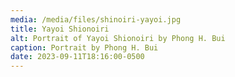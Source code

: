 ```yaml
---
media: /media/files/shinoiri-yayoi.jpg
title: Yayoi Shionoiri
alt: Portrait of Yayoi Shionoiri by Phong H. Bui
caption: Portrait by Phong H. Bui
date: 2023-09-11T18:16:00-0500
---
```

